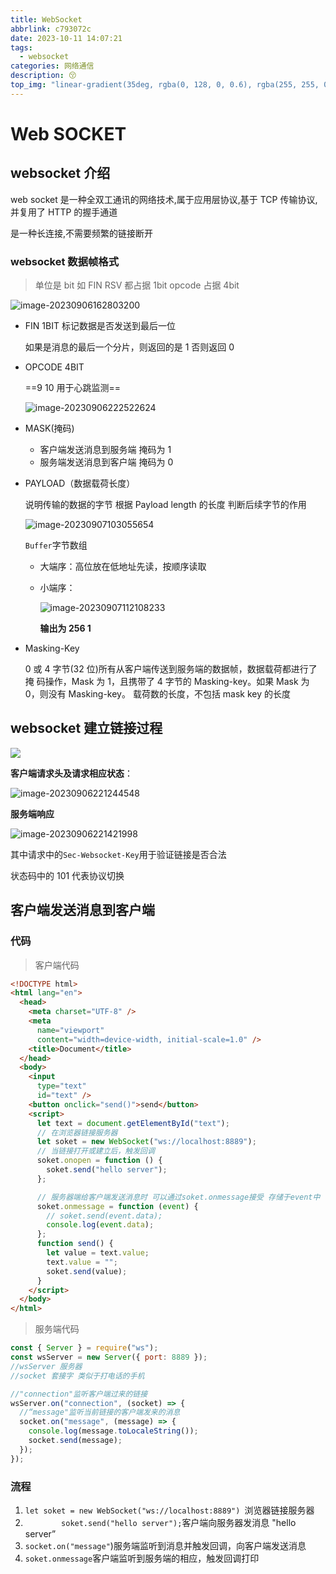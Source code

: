 ```yaml
---
title: WebSocket
abbrlink: c793072c
date: 2023-10-11 14:07:21
tags:
  - websocket
categories: 网络通信
description: 😚
top_img: "linear-gradient(35deg, rgba(0, 128, 0, 0.6), rgba(255, 255, 0, 0.6), rgba(0, 0, 255, 0.6), rgba(255, 0, 0, 0.6), rgba(128, 0, 128, 0.6))"
---
```


# Web SOCKET

## websocket 介绍

web socket 是一种全双工通讯的网络技术,属于应用层协议,基于 TCP 传输协议,并复用了 HTTP 的握手通道

是一种长连接,不需要频繁的链接断开

### websocket 数据帧格式

> 单位是 bit 如 FIN RSV 都占据 1bit opcode 占据 4bit

![image-20230906162803200](https://oooooo.oss-cn-fuzhou.aliyuncs.com/readme/202309061628568.png)

- FIN 1BIT 标记数据是否发送到最后一位

  如果是消息的最后一个分片，则返回的是 1 否则返回 0

- OPCODE 4BIT

  ==9 10 用于心跳监测==

  ![image-20230906222522624](https://oooooo.oss-cn-fuzhou.aliyuncs.com/readme/202309062225696.png)

- MASK(掩码)

  - 客户端发送消息到服务端 掩码为 1
  - 服务端发送消息到客户端 掩码为 0

- PAYLOAD（数据载荷长度）

  说明传输的数据的字节 根据 Payload length 的长度 判断后续字节的作用

  ![image-20230907103055654](https://oooooo.oss-cn-fuzhou.aliyuncs.com/readme/202309071030759.png)

  `Buffer`字节数组

  - 大端序：高位放在低地址先读，按顺序读取

  - 小端序：

    ![image-20230907112108233](https://oooooo.oss-cn-fuzhou.aliyuncs.com/readme/202309071121351.png)

    **输出为 256 1**

- Masking-Key

  0 或 4 字节(32 位)所有从客户端传送到服务端的数据帧，数据载荷都进行了掩
  码操作，Mask 为 1，且携带了 4 字节的 Masking-key。如果 Mask 为 0，则没有 Masking-key。
  载荷数的长度，不包括 mask key 的长度

## websocket 建立链接过程

![	](https://oooooo.oss-cn-fuzhou.aliyuncs.com/readme/202309062208820.png)

**客户端请求头及请求相应状态**：

![image-20230906221244548](https://oooooo.oss-cn-fuzhou.aliyuncs.com/readme/202309062212586.png)

**服务端响应**

![image-20230906221421998](https://oooooo.oss-cn-fuzhou.aliyuncs.com/readme/202309062214054.png)

其中请求中的`Sec-Websocket-Key`用于验证链接是否合法

状态码中的 101 代表协议切换

## 客户端发送消息到客户端

### 代码

> 客户端代码

```html
<!DOCTYPE html>
<html lang="en">
  <head>
    <meta charset="UTF-8" />
    <meta
      name="viewport"
      content="width=device-width, initial-scale=1.0" />
    <title>Document</title>
  </head>
  <body>
    <input
      type="text"
      id="text" />
    <button onclick="send()">send</button>
    <script>
      let text = document.getElementById("text");
      // 在浏览器链接服务器
      let soket = new WebSocket("ws://localhost:8889");
      // 当链接打开或建立后，触发回调
      soket.onopen = function () {
        soket.send("hello server");
      };

      // 服务器端给客户端发送消息时 可以通过soket.onmessage接受 存储于event中
      soket.onmessage = function (event) {
        // soket.send(event.data);
        console.log(event.data);
      };
      function send() {
        let value = text.value;
        text.value = "";
        soket.send(value);
      }
    </script>
  </body>
</html>
```

> 服务端代码

```js
const { Server } = require("ws");
const wsServer = new Server({ port: 8889 });
//wsServer 服务器
//socket 套接字 类似于打电话的手机

//"connection"监听客户端过来的链接
wsServer.on("connection", (socket) => {
  //“message"监听当前链接的客户端发来的消息
  socket.on("message", (message) => {
    console.log(message.toLocaleString());
    socket.send(message);
  });
});
```

### 流程

1. `let soket = new WebSocket("ws://localhost:8889") `浏览器链接服务器
2. `        soket.send("hello server");`客户端向服务器发消息 "hello server”
3. `socket.on("message"`)服务端监听到消息并触发回调，向客户端发送消息
4. `soket.onmessage`客户端监听到服务端的相应，触发回调打印

